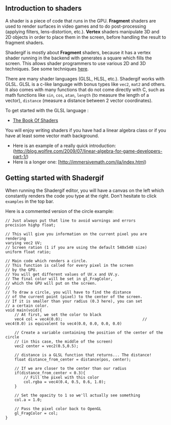 ## Introduction to shaders

A shader is a piece of code that runs in the GPU. **Fragment** shaders are used to render surfaces in video games and to do post-processing (applying filters, lens-distortion, etc.).  **Vertex** shaders manipulate 3D and 2D objects in order to place them in the screen, before handling the result to fragment shaders.

Shadergif is mostly about **Fragment** shaders, because it has a vertex shader running in the backend with generates a square which fills the screen. This allows shader programmers to use various 2D and 3D techniques. See some techniques [here](techniques/two-triangles).

There are many shader languages (GLSL, HLSL, etc.). Shadergif works with GLSL. GLSL is a c-like language with bonus types like `vec2`, `mat2` and others. It also comes with many functions that do not come directly with C, such as math functions like `sin`, `cos`, `atan`, `length` (to measure the length of a vector), `distance` (measure a distance between 2 vector coordinates).

To get started with the GLSL language :

* [The Book Of Shaders](https://thebookofshaders.com/00/)


You will enjoy writing shaders if you have had a linear algebra class or if you have at least some vector math background.

* Here is an example of a really quick introduction: (http://blog.wolfire.com/2009/07/linear-algebra-for-game-developers-part-1/)
* Here is a longer one: [http://immersivemath.com/ila/index.html)


## Getting started with Shadergif

When running the Shadergif editor, you will have a canvas on the left which constantly renders the code you type at the right. Don't hesitate to click `examples` in the top bar.

Here is a commented version of the circle example:

    // Just always put that line to avoid warnings and errors
    precision highp float;
    
	// This will give you information on the current pixel you are rendering
    varying vec2 UV;
	// Screen ration (1 if you are using the default 540x540 size)
    uniform float ratio;
    
	// Main code which renders a circle.
	// This function is called for every pixel in the screen
	// by the GPU.
	// You will get different values of UV.x and UV.y.
	// The final color will be set in gl_FragColor,
	// which the GPU will put on the screen.
	// 
	// To draw a circle, you will have to find the distance
	// of the current point (pixel) to the center of the screen.
	// If it is smaller than your radius (0.3 here), you can set 
	// a certain color.
    void main(void){
		// At first, we set the color to black
        vec4 col = vec4(0.0);									// vec4(0.0) is equivalent to vec4(0.0, 0.0, 0.0, 0.0)
    
		// Create a variable containing the position of the center of the circle
		// (in this case, the middle of the screen)
        vec2 center = vec2(0.5,0.5);
		
		// distance is a GLSL function that returns... The distance!
        float distance_from_center = distance(pos, center);
    
		// If we are closer to the center than our radius
        if(distance_from_center < 0.3){
			// Fill the pixel with this color
            col.rgba = vec4(0.4, 0.5, 0.6, 1.0);
        }
		
		// Set the opacity to 1 so we'll actually see something
        col.a = 1.0;
        
		// Pass the pixel color back to OpenGL
        gl_FragColor = col;
    }
